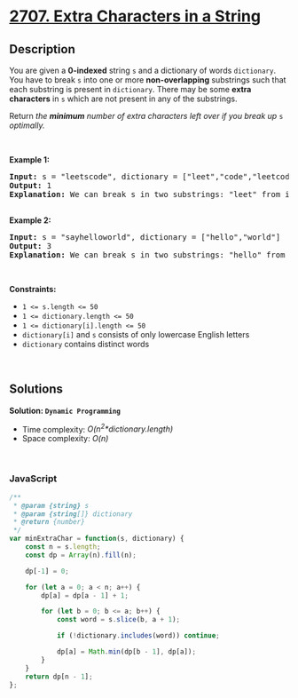 # [2707. Extra Characters in a String](https://leetcode.com/problems/extra-characters-in-a-string)

## Description

<div class="elfjS" data-track-load="description_content"><p>You are given a <strong>0-indexed</strong> string <code>s</code> and a dictionary of words <code>dictionary</code>. You have to break <code>s</code> into one or more <strong>non-overlapping</strong> substrings such that each substring is present in <code>dictionary</code>. There may be some <strong>extra characters</strong> in <code>s</code> which are not present in any of the substrings.</p>

<p>Return <em>the <strong>minimum</strong> number of extra characters left over if you break up </em><code>s</code><em> optimally.</em></p>

<p>&nbsp;</p>
<p><strong class="example">Example 1:</strong></p>

<pre><strong>Input:</strong> s = "leetscode", dictionary = ["leet","code","leetcode"]
<strong>Output:</strong> 1
<strong>Explanation:</strong> We can break s in two substrings: "leet" from index 0 to 3 and "code" from index 5 to 8. There is only 1 unused character (at index 4), so we return 1.

</pre>

<p><strong class="example">Example 2:</strong></p>

<pre><strong>Input:</strong> s = "sayhelloworld", dictionary = ["hello","world"]
<strong>Output:</strong> 3
<strong>Explanation:</strong> We can break s in two substrings: "hello" from index 3 to 7 and "world" from index 8 to 12. The characters at indices 0, 1, 2 are not used in any substring and thus are considered as extra characters. Hence, we return 3.
</pre>

<p>&nbsp;</p>
<p><strong>Constraints:</strong></p>

<ul>
	<li><code>1 &lt;= s.length &lt;= 50</code></li>
	<li><code>1 &lt;= dictionary.length &lt;= 50</code></li>
	<li><code>1 &lt;= dictionary[i].length &lt;= 50</code></li>
	<li><code>dictionary[i]</code>&nbsp;and <code>s</code> consists of only lowercase English letters</li>
	<li><code>dictionary</code> contains distinct words</li>
</ul>
</div>

<p>&nbsp;</p>

## Solutions

**Solution: `Dynamic Programming`**
- Time complexity: <em>O(n<sup>2</sup>*dictionary.length)</em>
- Space complexity: <em>O(n)</em>

<p>&nbsp;</p>

### **JavaScript**

```js
/**
 * @param {string} s
 * @param {string[]} dictionary
 * @return {number}
 */
var minExtraChar = function(s, dictionary) {
    const n = s.length;
    const dp = Array(n).fill(n);

    dp[-1] = 0;

    for (let a = 0; a < n; a++) {
        dp[a] = dp[a - 1] + 1;

        for (let b = 0; b <= a; b++) {
            const word = s.slice(b, a + 1);

            if (!dictionary.includes(word)) continue;

            dp[a] = Math.min(dp[b - 1], dp[a]);
        }
    }
    return dp[n - 1];
};
```
